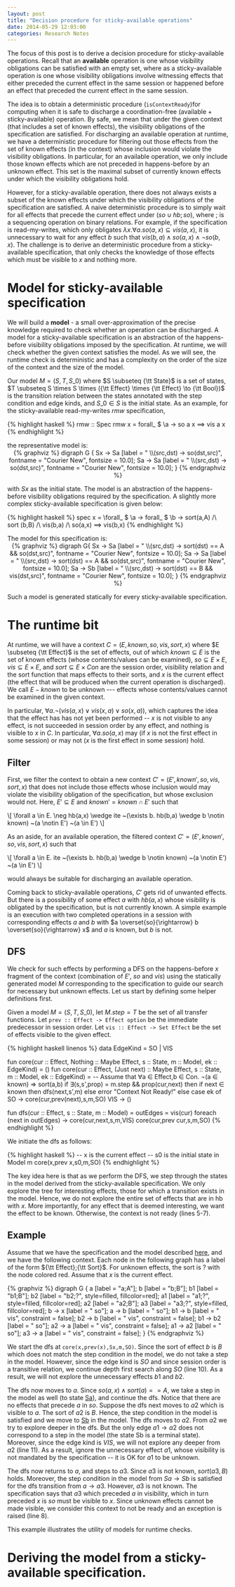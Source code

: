 ```yaml
---
layout: post
title: "Decision procedure for sticky-available operations"
date: 2014-05-29 12:03:00
categories: Research Notes
---
```


The focus of this post is to derive a decision procedure for sticky-available
operations. Recall that an **available** operation is one whose visibility
obligations can be satisfied with an empty set, where as a sticky-available
operation is one whose visibility obligations involve witnessing effects that
either preceded the current effect in the same session or happened before an
effect that preceded the current effect in the same session.

The idea is to obtain a deterministic procedure (``isContextReady``)for computing
when it is safe to discharge a coordination-free (available + sticky-available)
operation. By safe, we mean that under the given context (that includes a set
of known effects), the visibility obligations of the specification are
satisfied. For discharging an available operation at runtime, we have a
deterministic procedure for filtering out those effects from the set of known
effects (in the context) whose inclusion would violate the visibility
obligations. In particular, for an available operation, we only include those
known effects which are not preceded in happens-before by an unknown effect.
This set is the maximal subset of currently known effects under which the
visibility obligations hold.

However, for a sticky-available operation, there does not always exists a
subset of the known effects under which the visibility obligations of the
specification are satisfied. A naive deterministic procedure is to simply wait
for all effects that precede the current effect under $(so \cup hb;so)$, where
$;$ is a sequencing operation on binary relations. For example, if the
specification is read-my-writes, which only obligates $\lambda x. \forall a.
so(a,x) \subseteq vis(a,x)$, it is unnecessary to wait for any effect $b$ such
that $vis(b,a) \wedge so(a,x) \wedge \neg so(b,x)$. The challenge is to derive
an deterministic procedure from a sticky-available specification, that only
checks the knowledge of those effects which must be visible to $x$ and nothing
more.

# Model for sticky-available specification

We will build a **model** - a small over-approximation of the precise knowledge
required to check whether an operation can be discharged. A model for a
sticky-available specification is an abstraction of the happens-before
visibility obligations imposed by the specification. At runtime, we will check
whether the given context satisfies the model. As we will see, the runtime
check is deterministic and has a complexity on the order of the size of the
context and the size of the model.

Our model $M = (S,T,S\_0)$ where $S \subseteq {\tt State}$ is a set of states,
$T \subseteq S \times S \times ({\tt Effect} \times {\tt Effect} \to {\tt
Bool})$ is the transition relation between the states annotated with the step
condition and edge kinds, and $S\_0 \in S$ is the initial state. As an example,
for the sticky-available read-my-writes $rmw$ specification,

{% highlight haskell %}
rmw :: Spec
rmw x = forall_ $ \a -> so a x ==> vis a x
{% endhighlight %}

<div></div>
the representative model is:

<div align="center">
{% graphviz %}
digraph G {
  Sx -> Sa [label = " \\(src,dst) -> so(dst,src)", fontname = "Courier New", fontsize = 10.0];
  Sa -> Sa [label = " \\(src,dst) -> so(dst,src)", fontname = "Courier New", fontsize = 10.0];
}
{% endgraphviz %}
</div>

with $Sx$ as the initial state. The model is an abstraction of the
happens-before visibility obligations required by the specification. A slightly
more complex sticky-available specification is given below:

<a name="visso"> </a>
{% highlight haskell %}
spec x = \forall_ $ \a -> forall_ $ \b -> sort(a,A) /\ sort (b,B) /\ vis(b,a) /\ so(a,x) ==> vis(b,x)
{% endhighlight %}

<div></div>
The model for this specification is:

<div align="center">
{% graphviz %}
digraph G{
  Sx -> Sa [label = " \\(src,dst) -> sort(dst) == A && so(dst,src)", fontname = "Courier New", fontsize = 10.0];
  Sa -> Sa [label = " \\(src,dst) -> sort(dst) == A && so(dst,src)", fontname = "Courier New", fontsize = 10.0];
  Sa -> Sb [label = " \\(src,dst) -> sort(dst) == B && vis(dst,src)", fontname = "Courier New", fontsize = 10.0];
}
{% endgraphviz %}
</div>

Such a model is generated statically for every sticky-available specification.

# The runtime bit

At runtime, we will have a context $C = (E,known,so,vis,sort,x)$ where $E
\subseteq {\tt Effect}$ is the set of effects, out of which $known \subseteq E$
is the set of known effects (whose contents/values can be examined), $so
\subseteq E \times E$, $vis \subseteq E \times E$, and $sort \subseteq E \times
Con$ are the session order, visibility relation and the sort function that maps
effects to their sorts, and $x$ is the current effect (the effect
that will be produced when the current operation is discharged). We call $E -
known$ to be unknown --- effects whose contents/values cannot be examined in
the given context.

In particular, $\forall a. \neg (vis(a,x) \vee vis(x,a) \vee so(x,a))$, which
captures the idea that the effect has has not yet been performed -- $x$ is not
visible to any effect, is not succeeded in session order by any effect, and
nothing is visible to $x$ in $C$. In particular, $\forall a. so(a,x)$ may (if
$x$ is not the first effect in some session) or may not ($x$ is the first
effect in some session) hold.

## Filter

First, we filter the context to obtain a new context $C' =
(E',known',so,vis,sort,x)$ that does not include those effects whose inclusion would
may violate the visibility obligation of the specification, but whose exclusion
would not. Here, $E' \subseteq E$ and $known' = known \cap E'$ such that

<div>
\[
\forall a \in E. \neg hb(a,x) \wedge
                 ite ~(\exists b. hb(b,a) \wedge b \notin known) ~(a \notin E') ~(a \in E')
\]
</div>

As an aside, for an available operation, the filtered context $C' =
(E',known',so,vis,sort,x)$ such that

<div>
\[
\forall a \in E. ite ~(\exists b. hb(b,a) \wedge b \notin known) ~(a \notin E') ~(a \in E')
\]
</div>

would always be suitable for discharging an available operation.

Coming back to sticky-available operations, $C'$ gets rid of unwanted effects.
But there is a possibility of some effect $a$ with $hb(a,x)$ whose visibility
is obligated by the specification, but is not currently known. A simple example
is an execution with two completed operations in a session with corresponding
effects $a$ and $b$ with $a \overset{so}{\rightarrow} b
\overset{so}{\rightarrow} x$ and $a$ is known, but $b$ is not.


## DFS

We check for such effects by performing a DFS on the happens-before $x$
fragment of the context (combination of $E'$, $so$ and $vis$) using the
statically generated model $M$ corresponding to the specification to guide our
search for necessary but unknown effects. Let us start by defining some helper
definitions first.

Given a model $M = (S,T,S\_0)$, let $M.step = T$ be the set of all transfer
functions. Let ``prev :: Effect -> Effect option`` be the immediate predecessor
in session order. Let ``vis :: Effect -> Set Effect`` be the set of effects
visible to the given effect.

{% highlight haskell linenos %}
data EdgeKind = SO | VIS

fun core(cur :: Effect, Nothing :: Maybe Effect, s :: State, m :: Model, ek :: EdgeKind) = ()
fun core(cur :: Effect, (Just next) :: Maybe Effect, s :: State, m :: Model, ek :: EdgeKind) =
  -- Assume that ∀a ∈ Effect,b ∈ Con. ¬(a ∈ known) => sort(a,b)
  if ∃(s,s',prop) = m.step && prop(cur,next) then
    if next ∈ known then dfs(next,s',m)
    else error "Context Not Ready!"
  else case ek of
         SO -> core(cur,prev(next),s,m,SO)
         VIS -> ()

fun dfs(cur :: Effect, s :: State, m :: Model) =
  outEdges = vis(cur)
  foreach (next in outEdges) -> core(cur,next,s,m,VIS)
  core(cur,prev cur,s,m,SO)
{% endhighlight %}

We initiate the dfs as follows:

{% highlight haskell %}
-- x is the current effect
-- s0 is the initial state in Model m
core(x,prev x,s0,m,SO)
{% endhighlight %}

The key idea here is that as we perform the DFS, we step through the states in
the model derived from the sticky-available specification. We only explore the
tree for interesting effects, those for which a transition exists in the model.
Hence, we do not explore the entire set of effects that are in hb with $x$.
More importantly, for any effect that is deemed interesting, we want the effect
to be known. Otherwise, the context is not ready (lines 5-7).

## Example

Assume that we have the specification and the model described [here](#visso),
and we have the following context. Each node in the following graph has a label
of the form ${\tt Effect};{\tt Sort}$. For unknown effects, the sort is $?$
with the node colored red. Assume that $x$ is the current effect.

{% graphviz %}
digraph G {
    a [label = "a;A"];
	b [label = "b;B"];
	b1 [label = "b1;B"];
	b2 [label = "b2;?", style=filled, fillcolor=red];
	a1 [label = "a1;?", style=filled, fillcolor=red];
	a2 [label = "a2;B"];
	a3 [label = "a3;?", style=filled, fillcolor=red];
	b -> x [label = "  so"];
	a -> b [label = "  so"];
	b1 -> b [label = "  vis", constraint = false];
	b2 -> b [label = "  vis", constraint = false];
	b1 -> b2 [label = "  so"];
	a2 -> a [label = "  vis", constraint = false];
	a1 -> a2 [label = "  so"];
	a3 -> a [label = "  vis", constraint = false];
}
{% endgraphviz %}

We start the dfs at ``core(x,prev(x),Sx,m,SO)``. Since the sort of effect $b$
is $B$ which does not match the step condition in the model, we do not take a
step in the model. However, since the edge kind is $SO$ and since session order
is a transitive relation, we continue depth first search along $SO$ (line 10).
As a result, we will not explore the unnecessary effects $b1$ and $b2$.

The dfs now moves to $a$. Since $so(a,x) \wedge sort(a) == A$, we take a step
in the model as well (to state [Sa](#visso)), and continue the dfs. Notice that
there are no effects that precede $a$ in $so$. Suppose the dfs next moves to
$a2$ which is visible to $a$. The sort of $a2$ is $B$. Hence, the step
condition in the model is satisfied and we move to [Sb](#visso) in the model.
The dfs moves to $a2$. From $a2$ we try to explore deeper in the dfs. But the
only edge $a1 \rightarrow a2$ does not correspond to a step in the model (the
state Sb is a terminal state). Moreover, since the edge kind is $VIS$, we will
not explore any deeper from $a2$ (line 11). As a result, ignore the unnecessary
effect $a1$, whose visibility is not mandated by the specification -- it is OK
for $a1$ to be unknown.

The dfs now returns to $a$, and steps to $a3$. Since $a3$ is not known,
$sort(a3,B)$ holds. Moreover, the step condition in the model from $Sa
\rightarrow Sb$ is satisfied for the dfs transition from $a \rightarrow a3$.
However, $a3$ is not known. The specification says that $a3$ which preceded $a$
in visibility, which in turn preceded $x$ is $so$ must be visible to $x$. Since
unknown effects cannot be made visible, we consider this context to not be
ready and an exception is raised (line 8).

This example illustrates the utility of models for runtime checks.

# Deriving the model from a sticky-available specification.
